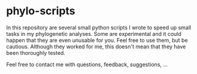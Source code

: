 phylo-scripts
==============

In this repository are several small python scripts I wrote to speed up small tasks in my phylogenetic analyses.
Some are experimental and it could happen that they are even unusable for you.
Feel free to use them, but be cautious. Although they worked for me, this doesn't mean that they have been thoroughly tested.

Feel free to contact me with questions, feedback, suggestions, ...

